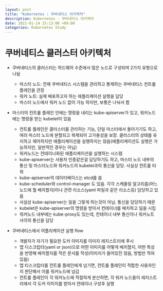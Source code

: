```yaml
---
layout: post
title: "Kubernetes : 쿠버네티스 아키텍처"
description: Kubernetes - 쿠버네티스 아키텍처
date: 2021-01-14 15:13:00 +09:00
categories: Kubernetes Study
---
```


# 쿠버네티스 클러스터 아키텍처
- 쿠버네티스의 클러스터는 하드웨어 수준에서 많은 노드로 구성되며 2가지 유형으로 나뉨
    * 마스터 노드: 전체 쿠버네티스 시스템을 관리하고 통제하는 쿠버네티스 컨트롤 플레인을 관장
    * 워커 노트: 실제 배포하고자 하는 애플리케이션 실행을 담당
    * 마스터 노드에서 워커 노드 없이 가능 하지만, 보통은 나눠서 함

- 마스터의 컨트롤 플레인 안에는 명령을 내리는 kube-apiserver가 있고, 워커노드에는 명령을 받는 kubelet이 있음
    * 컨트롤 플레인은 클러스터를 관리하는 기능, 단일 마스터에서 돌아가기도 하고, 여러 마스터 노드에 분할되고 복제되어 고가용성을 보장. 클러스터의 상태를 유지하고 제어하지만 애플리케이션을 실행하지는 않음(애플리케이션도 실행은 가능하지만, 일반적인 경우는 아님)
    * 워커노드는 컨테이너화된 애플리케이션을 실행하는 시스템
    * kube-apiserver는 사용자 인증같은걸 담당하기도 하고, 마스터 노드 내부의 통신 및 마스터노드와 워커노드의 kubelet과의 통신을 담당. 사실상 컨트롤 타워
    * kube-apiserver의 데이터베이스는 etcd를 씀
    * kube-scheduler와 control-manager 도 있음. 각각 스케줄링 알고리즘(어느 노드에 뭘 배치할지)이나 관련 리소스(yaml 파일과 같은 리소스등) 담당하고 있음
    * 사실상 kube-apiserver는 일을 그렇게 하는것이 아님. 통신을 담당하기 때문
    * kubelet은 kube-apiserver의 명령을 받아서 컨테이너를 배치하고 일을 시킴
    * 워커노드 내부에는 kube-proxy도 있는데, 컨테이너 내부 통신이나 워커노트 사이의 통신을 담당

- 쿠버네티스에서 어플리케이션 실행 flow
    * 개발자가 자기가 필요한 도커 이미지를 이미지 레지스트리에 푸시
    * 앱 디스크립터(yaml or json)으로 어떤 이미지를 어떻게 배치할지, 어떤 특성을 반영해 배치할지를 적은 문서를 작성(이미지가 들어있진 않음, 방법만 적혀있음)
    * 앱 티스크립터를 컨트롤 플레인에게 넘기면, 컨트롤 플레인이 적합한 사용자인지 판단해서 이를 워커노드에 넘김
    * 컨트롤 플레인이 각 워커노드에 적절하게 분산하면, 각 워커 노드들이 레지스트리에서 각 도커 이미지를 받아서 컨테이너 구성후 실행



